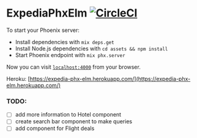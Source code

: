 # ExpediaPhxElm [![CircleCI](https://circleci.com/gh/saifelokour/expedia_phx_elm/tree/master.svg?style=svg)](https://circleci.com/gh/saifelokour/expedia_phx_elm/tree/master)

To start your Phoenix server:

  * Install dependencies with `mix deps.get`
  * Install Node.js dependencies with `cd assets && npm install`
  * Start Phoenix endpoint with `mix phx.server`

Now you can visit [`localhost:4000`](http://localhost:4000) from your browser.

Heroku: [https://expedia-phx-elm.herokuapp.com/](https://expedia-phx-elm.herokuapp.com/)

### TODO:
- [ ] add more information to Hotel component
- [ ] create search bar component to make queries
- [ ] add component for Flight deals
